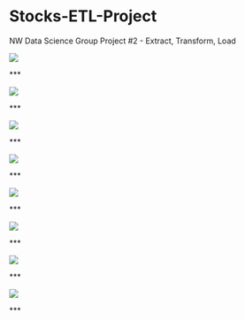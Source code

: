 # Stocks-ETL-Project
NW Data Science Group Project #2 - Extract, Transform, Load

<p>
    <img src="https://github.com/ppalani09/Stocks-ETL-Project/blob/main/images/Slide0.PNG"/>
    <br>
</p>
***

<p>
    <img src="https://github.com/ppalani09/Stocks-ETL-Project/blob/main/images/Slide1.PNG"/>
    <br>
</p>
***

<p>
    <img src="https://github.com/ppalani09/Stocks-ETL-Project/blob/main/images/Slide2.PNG"/>
    <br>
</p>
***

<p>
    <img src="https://github.com/ppalani09/Stocks-ETL-Project/blob/main/images/Slide3.PNG"/>
    <br>
</p>
***

<p>
    <img src="https://github.com/ppalani09/Stocks-ETL-Project/blob/main/images/Slide4.PNG"/>
    <br>
</p>
***

<p>
    <img src="https://github.com/ppalani09/Stocks-ETL-Project/blob/main/images/Slide5.PNG"/>
    <br>
</p>
***

<p>
    <img src="https://github.com/ppalani09/Stocks-ETL-Project/blob/main/images/Slide6.PNG"/>
    <br>
</p>
***

<p>
    <img src="https://github.com/ppalani09/Stocks-ETL-Project/blob/main/images/Slide7.PNG"/>
    <br>
</p>
***

